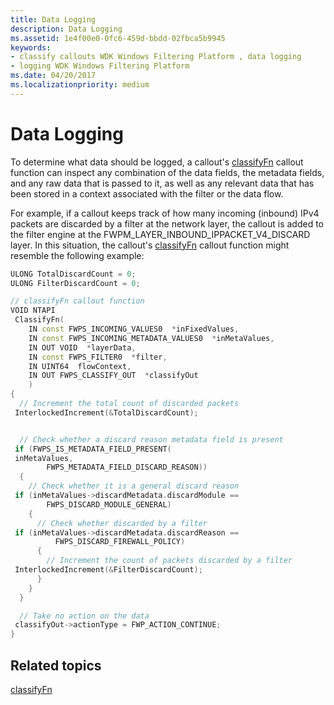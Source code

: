 ```yaml
---
title: Data Logging
description: Data Logging
ms.assetid: 1e4f00e0-0fc6-459d-bbdd-02fbca5b9945
keywords:
- classify callouts WDK Windows Filtering Platform , data logging
- logging WDK Windows Filtering Platform
ms.date: 04/20/2017
ms.localizationpriority: medium
---
```


# Data Logging


To determine what data should be logged, a callout's [classifyFn](https://docs.microsoft.com/windows-hardware/drivers/ddi/content/_netvista/) callout function can inspect any combination of the data fields, the metadata fields, and any raw data that is passed to it, as well as any relevant data that has been stored in a context associated with the filter or the data flow.

For example, if a callout keeps track of how many incoming (inbound) IPv4 packets are discarded by a filter at the network layer, the callout is added to the filter engine at the FWPM\_LAYER\_INBOUND\_IPPACKET\_V4\_DISCARD layer. In this situation, the callout's [classifyFn](https://docs.microsoft.com/windows-hardware/drivers/ddi/content/_netvista/) callout function might resemble the following example:

```C++
ULONG TotalDiscardCount = 0;
ULONG FilterDiscardCount = 0;

// classifyFn callout function
VOID NTAPI
 ClassifyFn(
    IN const FWPS_INCOMING_VALUES0  *inFixedValues,
    IN const FWPS_INCOMING_METADATA_VALUES0  *inMetaValues,
    IN OUT VOID  *layerData,
    IN const FWPS_FILTER0  *filter,
    IN UINT64  flowContext,
    IN OUT FWPS_CLASSIFY_OUT  *classifyOut
    )
{
  // Increment the total count of discarded packets
 InterlockedIncrement(&TotalDiscardCount);


  // Check whether a discard reason metadata field is present
 if (FWPS_IS_METADATA_FIELD_PRESENT(
 inMetaValues,
        FWPS_METADATA_FIELD_DISCARD_REASON))
  {
    // Check whether it is a general discard reason
 if (inMetaValues->discardMetadata.discardModule ==
        FWPS_DISCARD_MODULE_GENERAL)
    {
      // Check whether discarded by a filter
 if (inMetaValues->discardMetadata.discardReason ==
          FWPS_DISCARD_FIREWALL_POLICY)
      {
        // Increment the count of packets discarded by a filter
 InterlockedIncrement(&FilterDiscardCount);
      }
    }
  }

  // Take no action on the data
 classifyOut->actionType = FWP_ACTION_CONTINUE;
}
```

## Related topics


[classifyFn](https://docs.microsoft.com/windows-hardware/drivers/ddi/content/_netvista/)

 

 






